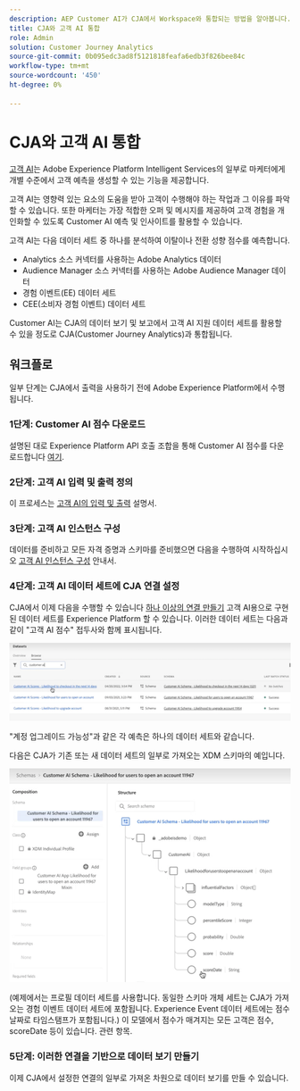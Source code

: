 ```yaml
---
description: AEP Customer AI가 CJA에서 Workspace와 통합되는 방법을 알아봅니다.
title: CJA와 고객 AI 통합
role: Admin
solution: Customer Journey Analytics
source-git-commit: 0b095edc3ad8f5121818feafa6edb3f826bee84c
workflow-type: tm+mt
source-wordcount: '450'
ht-degree: 0%

---
```



# CJA와 고객 AI 통합

[고객 AI](https://experienceleague.adobe.com/docs/experience-platform/intelligent-services/customer-ai/overview.html?lang=en)는 Adobe Experience Platform Intelligent Services의 일부로 마케터에게 개별 수준에서 고객 예측을 생성할 수 있는 기능을 제공합니다.

고객 AI는 영향력 있는 요소의 도움을 받아 고객이 수행해야 하는 작업과 그 이유를 파악할 수 있습니다. 또한 마케터는 가장 적합한 오퍼 및 메시지를 제공하여 고객 경험을 개인화할 수 있도록 Customer AI 예측 및 인사이트를 활용할 수 있습니다.

고객 AI는 다음 데이터 세트 중 하나를 분석하여 이탈이나 전환 성향 점수를 예측합니다.

* Analytics 소스 커넥터를 사용하는 Adobe Analytics 데이터
* Audience Manager 소스 커넥터를 사용하는 Adobe Audience Manager 데이터
* 경험 이벤트(EE) 데이터 세트
* CEE(소비자 경험 이벤트) 데이터 세트

Customer AI는 CJA의 데이터 보기 및 보고에서 고객 AI 지원 데이터 세트를 활용할 수 있을 정도로 CJA(Customer Journey Analytics)과 통합됩니다.

## 워크플로

일부 단계는 CJA에서 출력을 사용하기 전에 Adobe Experience Platform에서 수행됩니다.

### 1단계: Customer AI 점수 다운로드

설명된 대로 Experience Platform API 호출 조합을 통해 Customer AI 점수를 다운로드합니다 [여기](https://experienceleague.adobe.com/docs/experience-platform/intelligent-services/customer-ai/getting-started.html?lang=en#downloading-customer-ai-scores).

### 2단계: 고객 AI 입력 및 출력 정의

이 프로세스는 [고객 AI의 입력 및 출력](https://experienceleague.adobe.com/docs/experience-platform/intelligent-services/customer-ai/input-output.html?lang=en) 설명서.

### 3단계: 고객 AI 인스턴스 구성

데이터를 준비하고 모든 자격 증명과 스키마를 준비했으면 다음을 수행하여 시작하십시오 [고객 AI 인스턴스 구성](https://experienceleague.adobe.com/docs/experience-platform/intelligent-services/customer-ai/user-guide/configure.html?lang=en) 안내서.

### 4단계: 고객 AI 데이터 세트에 CJA 연결 설정

CJA에서 이제 다음을 수행할 수 있습니다 [하나 이상의 연결 만들기](/help/connections/create-connection.md) 고객 AI용으로 구현된 데이터 세트를 Experience Platform 할 수 있습니다. 이러한 데이터 세트는 다음과 같이 &quot;고객 AI 점수&quot; 접두사와 함께 표시됩니다.

![차이점수](assets/cai-scores.png)

&quot;계정 업그레이드 가능성&quot;과 같은 각 예측은 하나의 데이터 세트와 같습니다.

다음은 CJA가 기존 또는 새 데이터 세트의 일부로 가져오는 XDM 스키마의 예입니다.

![CAI 스키마](assets/cai-schema.png)

(예제에서는 프로필 데이터 세트를 사용합니다. 동일한 스키마 개체 세트는 CJA가 가져오는 경험 이벤트 데이터 세트에 포함됩니다. Experience Event 데이터 세트에는 점수 날짜로 타임스탬프가 포함됩니다.) 이 모델에서 점수가 매겨지는 모든 고객은 점수, scoreDate 등이 있습니다. 관련 항목.

### 5단계: 이러한 연결을 기반으로 데이터 보기 만들기

이제 CJA에서 설정한 연결의 일부로 가져온 차원으로 데이터 보기를 만들 수 있습니다.